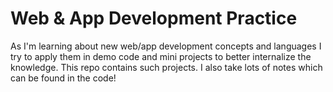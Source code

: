 Web & App Development Practice
======

As I'm learning about new web/app development concepts and languages I try to apply them in demo code and mini projects to better internalize the knowledge. This repo contains such projects. I also take lots of notes which can be found in the code!
